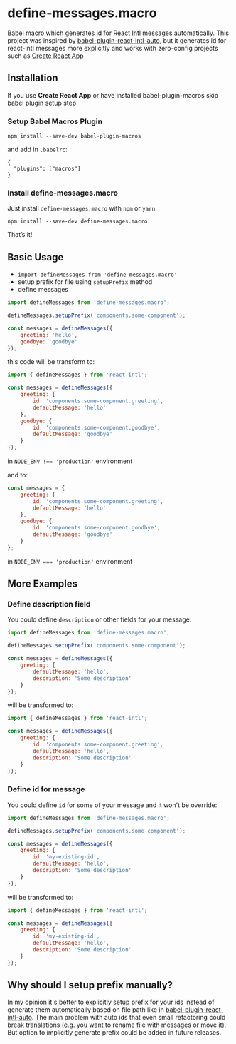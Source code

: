 # define-messages.macro

Babel macro which generates id for [React Intl](https://formatjs.io/docs/react-intl) messages automatically.
This project was inspired by [babel-plugin-react-intl-auto](https://github.com/akameco/babel-plugin-react-intl-auto#readme),
but it generates id for react-intl messages more explicitly and works with zero-config projects such as
[Create React App](https://github.com/facebook/create-react-app)

## Installation

If you use **Create React App** or have installed babel-plugin-macros skip babel plugin setup step

### Setup Babel Macros Plugin

```shell script
npm install --save-dev babel-plugin-macros
```

and add in `.babelrc`:

```shell script
{
  "plugins": ["macros"]
}
```

### Install define-messages.macro

Just install `define-messages.macro` with `npm` or `yarn`

```shell script
npm install --save-dev define-messages.macro
```

That’s it!

## Basic Usage

-   `import defineMessages from 'define-messages.macro'`
-   setup prefix for file using `setupPrefix` method
-   define messages

```js
import defineMessages from 'define-messages.macro';

defineMessages.setupPrefix('components.some-component');

const messages = defineMessages({
    greeting: 'hello',
    goodbye: 'goodbye'
});
```

this code will be transform to:

```js
import { defineMessages } from 'react-intl';

const messages = defineMessages({
    greeting: {
        id: 'components.some-component.greeting',
        defaultMessage: 'hello'
    },
    goodbye: {
        id: 'components.some-component.goodbye',
        defaultMessage: 'goodbye'
    }
});
```

in `NODE_ENV !== 'production'` environment 

and to:

```js
const messages = {
    greeting: {
        id: 'components.some-component.greeting',
        defaultMessage: 'hello'
    },
    goodbye: {
        id: 'components.some-component.goodbye',
        defaultMessage: 'goodbye'
    }
};
```

in `NODE_ENV === 'production'` environment 

## More Examples

### Define description field

You could define `description` or other fields for your message:

```js
import defineMessages from 'define-messages.macro';

defineMessages.setupPrefix('components.some-component');

const messages = defineMessages({
    greeting: {
        defaultMessage: 'hello',
        description: 'Some description'
    }
});
```

will be transformed to:

```js
import { defineMessages } from 'react-intl';

const messages = defineMessages({
    greeting: {
        id: 'components.some-component.greeting',
        defaultMessage: 'hello',
        description: 'Some description'
    }
});
```

### Define id for message

You could define `id` for some of your message and it won't be override:

```js
import defineMessages from 'define-messages.macro';

defineMessages.setupPrefix('components.some-component');

const messages = defineMessages({
    greeting: {
        id: 'my-existing-id',
        defaultMessage: 'hello',
        description: 'Some description'
    }
});
```

will be transformed to:

```js
import { defineMessages } from 'react-intl';

const messages = defineMessages({
    greeting: {
        id: 'my-existing-id',
        defaultMessage: 'hello',
        description: 'Some description'
    }
});
```

## Why should I setup prefix manually?

In my opinion it's better to explicitly setup prefix for your ids instead of generate them automatically based on
file path like in [babel-plugin-react-intl-auto](https://github.com/akameco/babel-plugin-react-intl-auto#readme).
The main problem with auto ids that even small refactoring could break translations
(e.g. you want to rename file with messages or move it). But option to implicitly generate prefix could be added in
future releases.
